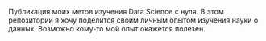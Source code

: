 Публикация моих метов изучения Data Science с нуля.
В этом репозитории я хочу поделится своим личным опытом изучения науки о данных.
Возможно кому-то мой опыт окажется полезен.